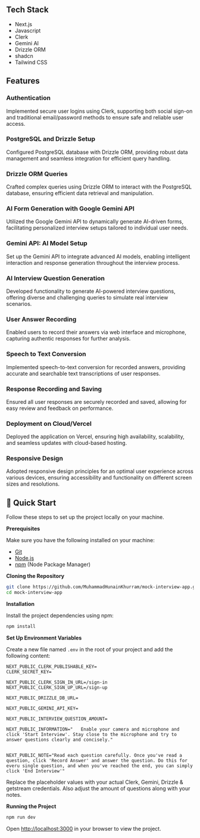 ## <a name="tech-stack">Tech Stack</a>

- Next.js
- Javascript
- Clerk
- Gemini AI
- Drizzle ORM
- shadcn
- Tailwind CSS

## <a name="features">Features</a>

### Authentication
Implemented secure user logins using Clerk, supporting both social sign-on and traditional email/password methods to ensure safe and reliable user access.

### PostgreSQL and Drizzle Setup
Configured PostgreSQL database with Drizzle ORM, providing robust data management and seamless integration for efficient query handling.

### Drizzle ORM Queries
Crafted complex queries using Drizzle ORM to interact with the PostgreSQL database, ensuring efficient data retrieval and manipulation.

### AI Form Generation with Google Gemini API
Utilized the Google Gemini API to dynamically generate AI-driven forms, facilitating personalized interview setups tailored to individual user needs.

### Gemini API: AI Model Setup
Set up the Gemini API to integrate advanced AI models, enabling intelligent interaction and response generation throughout the interview process.

### AI Interview Question Generation
Developed functionality to generate AI-powered interview questions, offering diverse and challenging queries to simulate real interview scenarios.

### User Answer Recording
Enabled users to record their answers via web interface and microphone, capturing authentic responses for further analysis.

### Speech to Text Conversion
Implemented speech-to-text conversion for recorded answers, providing accurate and searchable text transcriptions of user responses.

### Response Recording and Saving
Ensured all user responses are securely recorded and saved, allowing for easy review and feedback on performance.

### Deployment on Cloud/Vercel
Deployed the application on Vercel, ensuring high availability, scalability, and seamless updates with cloud-based hosting.

### Responsive Design
Adopted responsive design principles for an optimal user experience across various devices, ensuring accessibility and functionality on different screen sizes and resolutions.


## <a name="quick-start">🤸 Quick Start</a>

Follow these steps to set up the project locally on your machine.

**Prerequisites**

Make sure you have the following installed on your machine:

- [Git](https://git-scm.com/)
- [Node.js](https://nodejs.org/en)
- [npm](https://www.npmjs.com/) (Node Package Manager)

**Cloning the Repository**

```bash
git clone https://github.com/MuhammadHunainKhurram/mock-interview-app.git
cd mock-interview-app
```

**Installation**

Install the project dependencies using npm:

```bash
npm install
```

**Set Up Environment Variables**

Create a new file named `.env` in the root of your project and add the following content:

```env
NEXT_PUBLIC_CLERK_PUBLISHABLE_KEY=
CLERK_SECRET_KEY=

NEXT_PUBLIC_CLERK_SIGN_IN_URL=/sign-in
NEXT_PUBLIC_CLERK_SIGN_UP_URL=/sign-up

NEXT_PUBLIC_DRIZZLE_DB_URL=

NEXT_PUBLIC_GEMINI_API_KEY=

NEXT_PUBLIC_INTERVIEW_QUESTION_AMOUNT=

NEXT_PUBLIC_INFORMATION="	Enable your camera and microphone and  click 'Start Interview'. Stay close to the microphone and try to answer questions clearly and concisely."


NEXT_PUBLIC_NOTE="Read each question carefully. Once you've read a question, click 'Record Answer' and answer the question. Do this for everu single question, and when you've reached the end, you can simply click 'End Interview'"
```

Replace the placeholder values with your actual Clerk, Gemini, Drizzle & getstream credentials. 
Also adjust the amount of questions along with your notes.

**Running the Project**

```bash
npm run dev
```

Open [http://localhost:3000](http://localhost:3000) in your browser to view the project.
